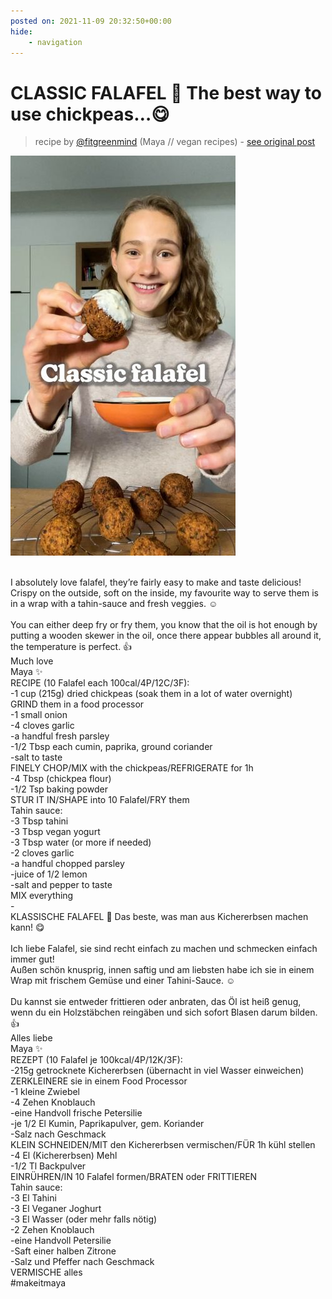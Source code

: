 ```yaml
---
posted on: 2021-11-09 20:32:50+00:00
hide:
    - navigation
---
```


# CLASSIC FALAFEL 🧆 The best way to use chickpeas…😋 

> recipe by [@fitgreenmind](https://www.instagram.com/fitgreenmind/) 
(Maya // vegan recipes) - [see original post](https://instagram.com/p/CWEZFOnKJ1P)

![](../img/fitgreenmind_09-11-2021_2011.png)

\
I absolutely love falafel, they’re fairly easy to make and taste delicious!\
Crispy on the outside, soft on the inside, my favourite way to serve them is in a wrap with a tahin-sauce and fresh veggies. ☺️\
\
You can either deep fry or fry them, you know that the oil is hot enough by putting a wooden skewer in the oil, once there appear bubbles all around it, the temperature is perfect. 👍\
Much love\
Maya ✨\
RECIPE (10 Falafel each 100cal/4P/12C/3F):\
-1 cup (215g) dried chickpeas (soak them in a lot of water overnight)\
GRIND them in a food processor \
-1 small onion\
-4 cloves garlic\
-a handful fresh parsley\
-1/2 Tbsp each cumin, paprika, ground coriander\
-salt to taste\
FINELY CHOP/MIX with the chickpeas/REFRIGERATE for 1h\
-4 Tbsp (chickpea flour)\
-1/2 Tsp baking powder\
STUR IT IN/SHAPE into 10 Falafel/FRY them\
Tahin sauce:\
-3 Tbsp tahini \
-3 Tbsp vegan yogurt\
-3 Tbsp water (or more if needed)\
-2 cloves garlic\
-a handful chopped parsley\
-juice of 1/2 lemon\
-salt and pepper to taste\
MIX everything \
-\
KLASSISCHE FALAFEL 🧆 Das beste, was man aus Kichererbsen machen kann! 😋\
\
Ich liebe Falafel, sie sind recht einfach zu machen und schmecken einfach immer gut!\
Außen schön knusprig, innen saftig und am liebsten habe ich sie in einem Wrap mit frischem Gemüse und einer Tahini-Sauce. ☺️\
\
Du kannst sie entweder frittieren oder anbraten, das Öl ist heiß genug, wenn du ein Holzstäbchen reingäben und sich sofort Blasen darum bilden. 👍\
Alles liebe \
Maya ✨\
REZEPT (10 Falafel je 100kcal/4P/12K/3F): \
-215g getrocknete Kichererbsen (übernacht in viel Wasser einweichen)\
ZERKLEINERE sie in einem Food Processor\
-1 kleine Zwiebel\
-4 Zehen Knoblauch \
-eine Handvoll frische Petersilie \
-je 1/2 El Kumin, Paprikapulver, gem. Koriander\
-Salz nach Geschmack \
KLEIN SCHNEIDEN/MIT den Kichererbsen vermischen/FÜR 1h kühl stellen \
-4 El (Kichererbsen) Mehl\
-1/2 Tl Backpulver\
EINRÜHREN/IN 10 Falafel formen/BRATEN oder FRITTIEREN\
Tahin sauce:\
-3 El Tahini\
-3 El Veganer Joghurt\
-3 El Wasser (oder mehr falls nötig)\
-2 Zehen Knoblauch \
-eine Handvoll Petersilie \
-Saft einer halben Zitrone \
-Salz und Pfeffer nach Geschmack \
VERMISCHE alles \
\#makeitmaya 